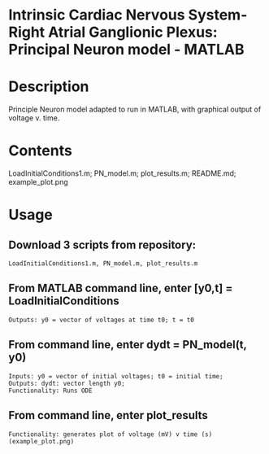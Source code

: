# Intrinsic Cardiac Nervous System-Right Atrial Ganglionic Plexus: Principal Neuron model - MATLAB

# Description
Principle Neuron model adapted to run in MATLAB, with graphical output of voltage v. time. 

# Contents
LoadInitialConditions1.m; 
PN_model.m; 
plot_results.m;
README.md; 
example_plot.png

# Usage
## Download 3 scripts from repository: 
    LoadInitialConditions1.m, PN_model.m, plot_results.m 

## From MATLAB command line, enter [y0,t] = LoadInitialConditions
    Outputs: y0 = vector of voltages at time t0; t = t0

## From command line, enter dydt = PN_model(t, y0)
    Inputs: y0 = vector of initial voltages; t0 = initial time;  
    Outputs: dydt: vector length y0; 
    Functionality: Runs ODE
    
## From command line, enter plot_results
    Functionality: generates plot of voltage (mV) v time (s) (example_plot.png)
